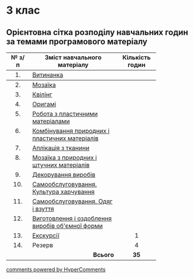 <div id="hypercomments_widget" class="js-hypercomments-widget invisible"></div>

# 3 клас

## Орієнтовна сітка розподілу навчальних годин за темами програмового матеріалу

<table style="width: 80%;" align="center">
  <tr>
    <td width="12%" align="center"><b>№ з/п</b></td>
    <td width="40%" align="center"><b>Зміст навчального матеріалу</b></td>
    <td width="12%" align="center"><b>Кількість годин</b></td>
  </tr>
<tbody>
  <tr>
    <td width="12%" align="center" style="vertical-align:top !important;">
1.</td>
    <td width="40%" style="vertical-align:top !important;">
<a href="http://workmon14-new.ed-era.com/3/vуtуnanka.html">Витинанка</a></td>
    <td width="12%" align="center" style="vertical-align:top !important;">
</td>
  </tr>
  </tr>
</thead>
<tbody>
  <tr>
    <td width="12%" align="center" style="vertical-align:top !important;">
2.</td>
    <td width="40%" style="vertical-align:top !important;">
<a href="http://workmon14-new.ed-era.com/3/mozayika.html">Мозаїка</a></td>
    <td width="12%" align="center" style="vertical-align:top !important;">
</td>
  </tr>
  <tr>
    <td width="12%" align="center" style="vertical-align:top !important;">
3.</td>
    <td width="40%" style="vertical-align:top !important;">
<a href="http://workmon14-new.ed-era.com/3/kviling.html">Квілінг</a></td>
    <td width="12%" align="center" style="vertical-align:top !important;">
</td>
  </tr>
  <tr>
    <td width="12%" align="center" style="vertical-align:top !important;">
4.</td>
    <td width="40%" style="vertical-align:top !important;">
<a href="http://workmon14-new.ed-era.com/3/origami.html">Оригамі</a></td>
    <td width="12%" align="center" style="vertical-align:top !important;">
</td>
  </tr>
  <tr>
    <td width="12%" align="center" style="vertical-align:top !important;">
5.</td>
    <td width="40%" style="vertical-align:top !important;">
<a href="http://workmon14-new.ed-era.com/3/robota_z_plastуlinom.html">Робота з пластичними матеріалами</a></td>
    <td width="12%" align="center" style="vertical-align:top !important;">
</td>
  </tr>
  <tr>
    <td width="12%" align="center" style="vertical-align:top !important;">
6.</td>
    <td width="40%" style="vertical-align:top !important;">
<a href="http://workmon14-new.ed-era.com/3/kombinuvannya_prуrodnуkh_i_plastуchnуkh_materialiv.html">Комбінування природних і пластичних матеріалів</a></td>
    <td width="12%" align="center" style="vertical-align:top !important;">
</td>
  </tr>
  <tr>
    <td width="12%" align="center" style="vertical-align:top !important;">
7.</td>
    <td width="40%" style="vertical-align:top !important;">
<a href="http://workmon14-new.ed-era.com/3/aplikatsiya_z_tkanуnу.html">Аплікація з тканини</a></td>
    <td width="12%" align="center" style="vertical-align:top !important;">
</td>
  </tr>
  <tr>
    <td width="12%" align="center" style="vertical-align:top !important;">
8.</td>
    <td width="40%" style="vertical-align:top !important;">
<a href="http://workmon14-new.ed-era.com/3/mozayika_z_prуrodnуkh_i_shtuchnуkh_materialiv.html">Мозаїка з природних і штучних матеріалів</a></td>
    <td width="12%" align="center" style="vertical-align:top !important;">
</td>
  </tr>
  <tr>
    <td width="12%" align="center" style="vertical-align:top !important;">
9.</td>
    <td width="40%" style="vertical-align:top !important;">
<a href="http://workmon14-new.ed-era.com/3/dekoruvannya_vуrobiv.html">Декорування виробів</a></td>
    <td width="12%" align="center" style="vertical-align:top !important;">
</td>
  </tr>
  <tr>
    <td width="12%" align="center" style="vertical-align:top !important;">
10.</td>
    <td width="40%" style="vertical-align:top !important;">
<a href="http://workmon14-new.ed-era.com/3/samoobslugovuvannya_kultura_kharchuvannya.html">Самообслуговування. Культура харчування</a></td>
    <td width="12%" align="center" style="vertical-align:top !important;">
</td>
  </tr>
  <tr>
    <td width="12%" align="center" style="vertical-align:top !important;">
11.</td>
    <td width="40%" style="vertical-align:top !important;">
<a href="http://workmon14-new.ed-era.com/3/samoobslugovuvannya_odyag_i_vzuttya.html">Самообслуговування. Одяг і взуття</a></td>
    <td width="12%" align="center" style="vertical-align:top !important;">
</td>
  </tr>
  <tr>
    <td width="12%" align="center" style="vertical-align:top !important;">
12.</td>
    <td width="40%" style="vertical-align:top !important;">
<a href="http://workmon14-new.ed-era.com/3/vуgotovlennya_i_ozdoblennya_vуrobiv_obyemnoyi_formу.html">Виготовлення і оздоблення виробів об'ємної форми</a></td>
    <td width="12%" align="center" style="vertical-align:top !important;">
</td>
  </tr>
  <tr>
    <td width="12%" align="center" style="vertical-align:top !important;">
13.</td>
    <td width="40%" style="vertical-align:top !important;">
<a href="http://workmon14-new.ed-era.com/3/ekskursiyi.html">Екскурсії</a></td>
    <td width="12%" align="center" style="vertical-align:top !important;">
1</td>
  </tr>
<tr>
    <td width="12%" align="center" style="vertical-align:top !important;">
14.</td>
    <td width="40%" style="vertical-align:top !important;">
Резерв</td>
    <td width="12%" align="center" style="vertical-align:top !important;">
4</td>
  </tr>
  <tr>
    <td width="12%" align="right" style="vertical-align:top !important;" colspan="2">
<b>Всього</b></td>
    <td width="12%" align="center" style="vertical-align:top !important;">
<b>35</b></td>
  </tr>
</tbody>
</table> 

<div class="js-hypercomments-container">
<a href="http://hypercomments.com" class="hc-link" title="comments widget">comments powered by HyperComments</a>
</div>